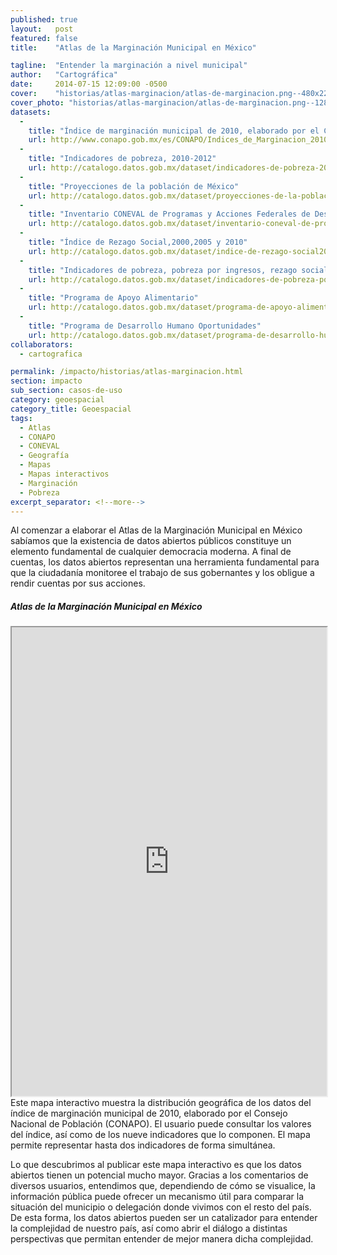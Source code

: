 ```yaml
---
published: true
layout:   post
featured: false
title:    "Atlas de la Marginación Municipal en México"

tagline:  "Entender la marginación a nivel municipal"
author:   "Cartográfica"
date:     2014-07-15 12:09:00 -0500
cover:    "historias/atlas-marginacion/atlas-de-marginacion.png--480x225.png"
cover_photo: "historias/atlas-marginacion/atlas-de-marginacion.png--1280x400.png"
datasets:
  -
    title: "Índice de marginación municipal de 2010, elaborado por el Consejo Nacional de Población (CONAPO)"
    url: http://www.conapo.gob.mx/es/CONAPO/Indices_de_Marginacion_2010_por_entidad_federativa_y_municipio
  -
    title: "Indicadores de pobreza, 2010-2012"
    url: http://catalogo.datos.gob.mx/dataset/indicadores-de-pobreza-2010-2012-nacional-y-estatal
  -
    title: "Proyecciones de la población de México"
    url: http://catalogo.datos.gob.mx/dataset/proyecciones-de-la-poblacion-de-mexico
  -
    title: "Inventario CONEVAL de Programas y Acciones Federales de Desarrollo Social"
    url: http://catalogo.datos.gob.mx/dataset/inventario-coneval-de-programas-y-acciones-federales-de-desarrollo-social
  -
    title: "Índice de Rezago Social,2000,2005 y 2010"
    url: http://catalogo.datos.gob.mx/dataset/indice-de-rezago-social20002005-y-2010-nacionalestatalmunicipal-y-localidad
  -
    title: "Indicadores de pobreza, pobreza por ingresos, rezago social y gini 2010"
    url: http://catalogo.datos.gob.mx/dataset/indicadores-de-pobreza-pobreza-por-ingresos-rezago-social-y-gini-2010-municipal
  -
    title: "Programa de Apoyo Alimentario"
    url: http://catalogo.datos.gob.mx/dataset/programa-de-apoyo-alimentario
  -
    title: "Programa de Desarrollo Humano Oportunidades"
    url: http://catalogo.datos.gob.mx/dataset/programa-de-desarrollo-humano-oportunidades
collaborators:
  - cartografica

permalink: /impacto/historias/atlas-marginacion.html
section: impacto
sub_section: casos-de-uso
category: geoespacial
category_title: Geoespacial
tags:
  - Atlas
  - CONAPO
  - CONEVAL
  - Geografía
  - Mapas
  - Mapas interactivos
  - Marginación
  - Pobreza
excerpt_separator: <!--more-->
---
```


Al comenzar a elaborar el Atlas de la Marginación Municipal en México sabíamos que la existencia de datos abiertos públicos constituye un elemento fundamental de cualquier democracia moderna. A final de cuentas, los datos abiertos representan una herramienta fundamental para que la ciudadanía monitoree el trabajo de sus gobernantes y los obligue a rendir cuentas por sus acciones.

<!--more-->

##### Atlas de la Marginación Municipal en México

<iframe src="http://cartografica.mx/mapas/marginacion/" width="100%" height="750px" scrolling="no"></iframe>
<br/>
Este mapa interactivo muestra la distribución geográfica de los datos del índice de marginación municipal de 2010, elaborado por el Consejo Nacional de Población (CONAPO). El usuario puede consultar los valores del índice, así como de los nueve indicadores que lo componen. El mapa permite representar hasta dos indicadores de forma simultánea.

Lo que descubrimos al publicar este mapa interactivo es que los datos abiertos tienen un potencial mucho mayor. Gracias a los comentarios de diversos usuarios, entendimos que, dependiendo de cómo se visualice, la información pública puede ofrecer un mecanismo útil para comparar la situación del municipio o delegación donde vivimos con el resto del país. De esta forma, los datos abiertos pueden ser un catalizador para entender la complejidad de nuestro país, así como abrir el diálogo a distintas perspectivas que permitan entender de mejor manera dicha complejidad.
